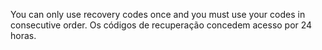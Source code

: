 You can only use recovery codes once and you must use your codes in consecutive order. Os códigos de recuperação concedem acesso por 24 horas.
